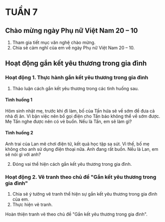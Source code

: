 # TUẦN 7

## Chào mừng ngày Phụ nữ Việt Nam 20 – 10
1. Tham gia tiết mục văn nghệ chào mừng.
2. Chia sẻ cảm nghĩ của em về ngày Phụ nữ Việt Nam 20 – 10.

## Hoạt động gắn kết yêu thương trong gia đình

### Hoạt động 1. Thực hành gắn kết yêu thương trong gia đình
1. Thảo luận cách gắn kết yêu thương trong các tình huống sau.

#### Tình huống 1
Hôm sinh nhật mẹ, trước khi đi làm, bố của Tấn hứa sẽ về sớm để đưa cả nhà đi ăn. Vì bận việc nên bố gọi điện cho Tấn báo không thể về sớm được. Mẹ Tấn nghe được nên có vẻ buồn.
Nếu là Tấn, em sẽ làm gì?

#### Tình huống 2
Anh trai của Lan mê chơi điện tử, kết quả học tập sa sút. Vì thế, bố mẹ không cho anh sử dụng điện thoại nữa. Anh đang rất buồn.
Nếu là Lan, em sẽ nói gì với anh?

2. Đóng vai thể hiện cách gắn kết yêu thương trong gia đình.

### Hoạt động 2. Vẽ tranh theo chủ đề "Gắn kết yêu thương trong gia đình"
1. Chia sẻ ý tưởng vẽ tranh thể hiện sự gắn kết yêu thương trong gia đình của em.
2. Thực hiện vẽ tranh.

Hoàn thiện tranh vẽ theo chủ đề "Gắn kết yêu thương trong gia đình".
